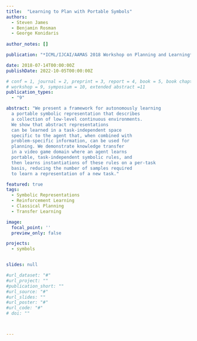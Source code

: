 ```yaml
---
title:  "Learning to Plan with Portable Symbols"
authors:
  - Steven James
  - Benjamin Rosman
  - George Konidaris
  
author_notes: []

publication: "*ICML/IJCAI/AAMAS 2018 Workshop on Planning and Learning*"

date: 2018-07-14T00:00:00Z
publishDate: 2022-10-05T00:00:00Z

# conf = 1, journal = 2, preprint = 3, report = 4, book = 5, book chapter = 6, thesis = 7, patent = 9
# workshop = 9, symposium = 10, extended abstract =11
publication_types:
  - "9"

abstract: "We present a framework for autonomously learning
  a portable symbolic representation that describes
  a collection of low-level continuous environments.
  We show that abstract representations
  can be learned in a task-independent space
  specific to the agent that, when combined with
  problem-specific information, can be used for
  planning. We demonstrate knowledge transfer
  in a video game domain where an agent learns
  portable, task-independent symbolic rules, and
  then learns instantiations of these rules on a per-task
  basis, reducing the number of samples required
  to learn a representation of a new task."

featured: true
tags:
  - Symbolic Representations
  - Reinforcement Learning
  - Classical Planning
  - Transfer Learning

image:
  focal_point: ''
  preview_only: false

projects:
  - symbols


slides: null

#url_dataset: "#"
#url_project: ""
#publication_short: ""
#url_source: "#"
#url_slides: ""
#url_poster: "#"
#url_code: "#"
# doi: ""



---
```

